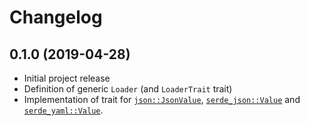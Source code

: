 Changelog
=========

0.1.0 (2019-04-28)
------------------
- Initial project release
- Definition of generic `Loader` (and `LoaderTrait` trait)
- Implementation of trait for [`json::JsonValue`](https://github.com/maciejhirsz/json-rust/), [`serde_json::Value`](https://github.com/serde-rs/json/) and [`serde_yaml::Value`](https://github.com/dtolnay/serde-yaml).
